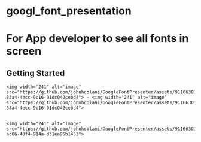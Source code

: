# googl_font_presentation

# For App developer to see all fonts in screen

## Getting Started

    <img width="241" alt="image" src="https://github.com/johnhcolani/GoogleFontPresenter/assets/91166301/45c7005e-83a4-4ecc-9c16-01dc042cebd4"> - <img width="241" alt="image" src="https://github.com/johnhcolani/GoogleFontPresenter/assets/91166301/45c7005e-83a4-4ecc-9c16-01dc042cebd4">
 
 
    <img width="241" alt="image" src="https://github.com/johnhcolani/GoogleFontPresenter/assets/91166301/032a1fbf-ac66-40f4-914a-d31ea95b1453">
 
</p>




